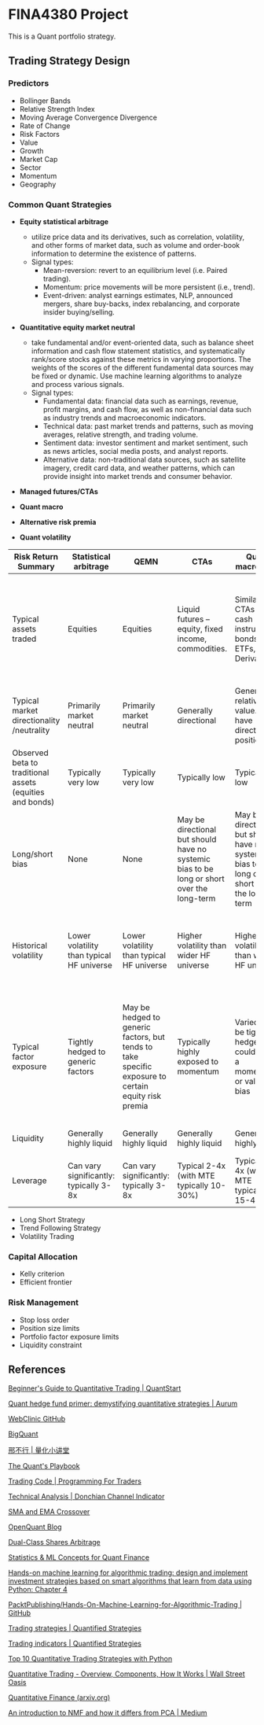 # FINA4380 Project

This is a Quant portfolio strategy.

## Trading Strategy Design

### Predictors

- Bollinger Bands
- Relative Strength Index
- Moving Average Convergence Divergence
- Rate of Change
- Risk Factors
- Value
- Growth
- Market Cap
- Sector
- Momentum
- Geography

### Common Quant Strategies

- **Equity statistical arbitrage**
  - utilize price data and its derivatives, such as correlation, volatility, and other forms of market data, such as volume and order-book information to determine the existence of patterns. 
  - Signal types:
    - Mean-reversion: revert to an equilibrium level (i.e. Paired trading). 
    - Momentum: price movements will be more persistent (i.e., trend).
    - Event-driven: analyst earnings estimates, NLP, announced mergers, share buy-backs, index rebalancing, and corporate insider buying/selling.
- **Quantitative equity market neutral**
  - take fundamental and/or event-oriented data, such as balance sheet information and cash flow statement statistics, and systematically rank/score stocks against these metrics in varying proportions. The weights of the scores of the different fundamental data sources may be fixed or dynamic. Use machine learning algorithms to analyze and process various signals. 
  - Signal types:
    - Fundamental data: financial data such as earnings, revenue, profit margins, and cash flow, as well as non-financial data such as industry trends and macroeconomic indicators.
    - Technical data: past market trends and patterns, such as moving averages, relative strength, and trading volume.
    - Sentiment data: investor sentiment and market sentiment, such as news articles, social media posts, and analyst reports.
    - Alternative data: non-traditional data sources, such as satellite imagery, credit card data, and weather patterns, which can provide insight into market trends and consumer behavior.

- **Managed futures/CTAs**
- **Quant macro**
- **Alternative risk premia**
- **Quant volatility**

| Risk Return Summary                                      | Statistical arbitrage                     | QEMN                                                                                                | CTAs                                                                                       | Quant macro/GAA                                                                            | Alternative risk premia                                                                                          |
| -------------------------------------------------------- | ----------------------------------------- | --------------------------------------------------------------------------------------------------- | ------------------------------------------------------------------------------------------ | ------------------------------------------------------------------------------------------ | ---------------------------------------------------------------------------------------------------------------- |
| Typical assets traded                                    | Equities                                  | Equities                                                                                            | Liquid futures – equity, fixed income, commodities.                                        | Similar to CTAs + cash instruments, bonds, FX, ETFs, Derivatives                           | Primarily equities, but may also trade some derivatives and instruments similar to quant macro                   |
| Typical market directionality /neutrality                | Primarily market neutral                  | Primarily market neutral                                                                            | Generally directional                                                                      | Generally relative value. Some have directional positions                                  | Generally market neutral long-term (some exceptions)                                                             |
| Observed beta to traditional assets (equities and bonds) | Typically very low                        | Typically very low                                                                                  | Typically low                                                                              | Typically low                                                                              | Typically low to moderate                                                                                        |
| Long/short bias                                          | None                                      | None                                                                                                | May be directional but should have no systemic bias to be long or short over the long-term | May be directional but should have no systemic bias to be long or short over the long-term | Typically no bias                                                                                                |
| Historical volatility                                    | Lower volatility than typical HF universe | Lower volatility than typical HF universe                                                           | Higher volatility than wider HF universe                                                   | Higher volatility than wider HF universe                                                   | Potential exposure to large factor moves – can be large/long drawdowns                                           |
| Typical factor exposure                                  | Tightly hedged to generic factors         | May be hedged to generic factors, but tends to take specific exposure to certain equity risk premia | Typically highly exposed to momentum                                                       | Varied, may be tightly hedged; could have a momentum or value bias                         | High factor exposure by design. Typical ARP fund looks to offer diversified exposure to many risk-premia factors |
| Liquidity                                                | Generally highly liquid                   | Generally highly liquid                                                                             | Generally highly liquid                                                                    | Generally highly liquid                                                                    | Generally highly liquid                                                                                          |
| Leverage                                                 | Can vary significantly: typically 3-8x    | Can vary significantly: typically 3-8x                                                              | Typical 2-4x (with MTE typically 10-30%)                                                   | Typical 2-4x (with MTE typically 15-40%)                                                   | Varied (typically 1.5 to 2.0x)                                                                                   |

- Long Short Strategy
- Trend Following Strategy
- Volatility Trading

### Capital Allocation

- Kelly criterion
- Efficient frontier

### Risk Management

- Stop loss order
- Position size limits
- Portfolio factor exposure limits
- Liquidity constraint

## References

[Beginner's Guide to Quantitative Trading | QuantStart](https://www.quantstart.com/articles/Beginners-Guide-to-Quantitative-Trading/)

[Quant hedge fund primer: demystifying quantitative strategies | Aurum](https://www.aurum.com/insight/thought-piece/quant-hedge-fund-strategies-explained/)

[WebClinic GitHub](https://github.com/webclinic017)

[BigQuant](https://bigquant.com/)

[邢不行 | 量化小讲堂](https://www.quantclass.cn/home)

[The Quant's Playbook](https://quantgalore.substack.com/)

[Trading Code | Programming For Traders](https://www.tradingcode.net/)

[Technical Analysis | Donchian Channel Indicator](https://medium.com/gitconnected/an-algo-trading-strategy-which-made-8-371-a-python-case-study-58ed12a492dc)

[SMA and EMA Crossover](https://forexop.com/strategy/sma-and-ema-crossover/)

[OpenQuant Blog](https://openquant.co/blog)

[Dual-Class Shares Arbitrage](https://alphaarchitect.com/2011/03/dual-class-shares-a-first-class-strategy/)

[Statistics & ML Concepts for Quant Finance](https://openquant.co/blog/statistics-and-ml-concepts-for-quant-finance-interview)

[Hands-on machine learning for algorithmic trading: design and implement investment strategies based on smart algorithms that learn from data using Python: Chapter 4](https://julac-cuhk.primo.exlibrisgroup.com/discovery/fulldisplay?docid=alma991039741106303407&context=L&vid=852JULAC_CUHK:CUHK&lang=en&search_scope=All&adaptor=Local)

[PacktPublishing/Hands-On-Machine-Learning-for-Algorithmic-Trading | GitHub](https://github.com/PacktPublishing/Hands-On-Machine-Learning-for-Algorithmic-Trading)

[Trading strategies | Quantified Strategies](https://www.quantifiedstrategies.com/category/trading-strategies/)

[Trading indicators | Quantified Strategies](https://www.quantifiedstrategies.com/category/trading-indicators/)

[Top 10 Quantitative Trading Strategies with Python](https://zodiactrading.medium.com/top-10-quantitative-trading-strategies-with-python-82b1eff67650)

[Quantitative Trading - Overview, Components, How It Works | Wall Street Oasis](https://www.wallstreetoasis.com/resources/skills/trading-investing/quantitative-trading)

[Quantitative Finance (arxiv.org)](https://arxiv.org/archive/q-fin)

[An introduction to NMF and how it differs from PCA | Medium](https://medium.com/@354047384/an-introduction-to-nmf-and-how-it-differs-from-pca-3d8e4080df83)
